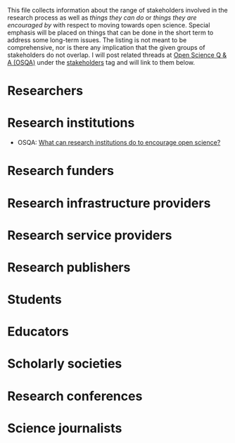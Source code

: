 This file collects information about the range of stakeholders involved in the research process as well as *things they can do* or *things they are encouraged by* with respect to moving towards open science. Special emphasis will be placed on things that can be done in the short term to address some long-term issues. The listing is not meant to be comprehensive, nor is there any implication that the given groups of stakeholders do not overlap. I will post related threads at [Open Science Q & A (OSQA)](https://openscience.ub.uni-bielefeld.de/) under the [stakeholders](https://openscience.ub.uni-bielefeld.de/tag/stakeholders) tag and will link to them below. 

# Researchers

# Research institutions
* OSQA: [What can research institutions do to encourage open science?](https://openscience.ub.uni-bielefeld.de/882/what-can-research-institutions-do-to-encourage-open-science)

# Research funders

# Research infrastructure providers

# Research service providers

# Research publishers

# Students

# Educators

# Scholarly societies

# Research conferences

# Science journalists
